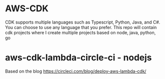 # AWS-CDK
CDK supports multiple languages such as Typescript, Python, Java, and C#. You can choose to use any language that you prefer.
This repo will contain cdk projects where I create multiple projects based on node, java, python, go
# aws-cdk-lambda-circle-ci - nodejs
Based on the blog https://circleci.com/blog/deploy-aws-lambda-cdk/

